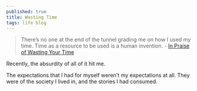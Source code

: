 ```yaml
---
published: true
title: Wasting Time
tags: life blog
---
```

> There’s no one at the end of the tunnel grading me on how I used my time. Time as a resource to be used is a human invention. - [In Praise of Wasting Your Time](https://shubhamjain.co/2023/12/12/in-praise-wasting-your-time/)

Recently, the absurdity of all of it hit me.

The expectations that I had for myself weren’t my expectations at all. They were of the society I lived in, and the stories I had consumed. 